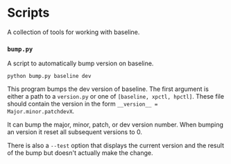 # Scripts

A collection of tools for working with baseline.


### `bump.py`

A script to automatically bump version on baseline.

`python bump.py baseline dev`

This program bumps the dev version of baseline. The first argument is either a path to a `version.py` or one of `[baseline, xpctl, hpctl]`. These file should contain the version in the form `__version__ = Major.minor.patchdevX`.

It can bump the major, minor, patch, or dev version number. When bumping an version it reset all subsequent versions to 0.

There is also a `--test` option that displays the current version and the result of the bump but doesn't actually make the change.
